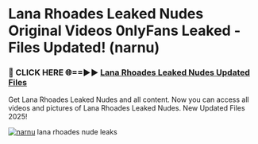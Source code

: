# Lana Rhoades Leaked Nudes Original Videos 0nlyFans Leaked - Files Updated! (narnu)

<h3>🔴 CLICK HERE 🌐==►► <a href="https://tinyurl.com/52m3yx9h" rel="nofollow">Lana Rhoades Leaked Nudes Updated Files</a></h3>

Get Lana Rhoades Leaked Nudes and all content. Now you can access all videos and pictures of Lana Rhoades Leaked Nudes. New Updated Files 2025!

[![narnu](https://i.imgur.com/TnHtlc8.gif)](https://tinyurl.com/52m3yx9h)
lana rhoades nude leaks